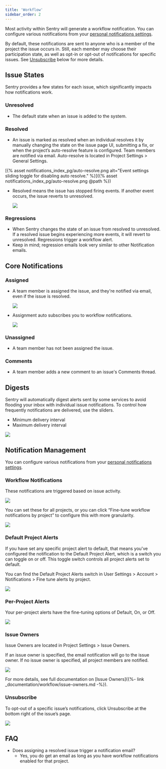 ```yaml
---
title: 'Workflow'
sidebar_order: 2
---
```


Most activity within Sentry will generate a workflow notification. You can configure various notifications from your [personal notifications settings](https://sentry.io/settings/account/notifications/).

By default, these notifications are sent to anyone who is a member of the project the issue occurs in. Still, each member may choose their participation state, as well as opt-in or opt-out of notifications for specific issues. See [Unsubscribe](#unsubscribe) below for more details.

## Issue States

Sentry provides a few states for each issue, which significantly impacts how notifications work.

### Unresolved

- The default state when an issue is added to the system.

### Resolved

- An issue is marked as resolved when an individual resolves it by manually changing the state on the issue page UI, submitting a fix, or when the project’s auto-resolve feature is configured. Team members are notified via email. Auto-resolve is located in Project Settings > General Settings.

[{% asset notifications_index_pg/auto-resolve.png alt="Event settings sliding toggle for disabling auto resolve." %}]({% asset notifications_index_pg/auto-resolve.png @path %})

- Resolved means the issue has stopped firing events. If another event occurs, the issue reverts to unresolved.

    ![](resolve_button-4f66f881-61ac-43d9-8265-351efacde774.png)

### Regressions

- When Sentry changes the state of an issue from resolved to unresolved. If a resolved issue begins experiencing more events, it will revert to unresolved. Regressions trigger a workflow alert.
- Keep in mind; regression emails look very similar to other Notification emails.

## Core Notifications

### Assigned

- A team member is assigned the issue, and they're notified via email, even if the issue is resolved.

    ![](assignee_button-8b4a776c-5b31-4280-8b20-cc64661bf971.png)

- Assignment auto subscribes you to workflow notifications.

    ![](workflow_notifications-3f395da0-a7c3-49ac-a8ec-0de5ef18ebc2.png)

### Unassigned

- A team member has not been assigned the issue.

### Comments

- A team member adds a new comment to an issue's Comments thread.

## Digests

Sentry will automatically digest alerts sent by some services to avoid flooding your inbox with individual issue notifications. To control how frequently notifications are delivered, use the sliders.

- Minimum delivery interval
- Maximum delivery interval

![](Untitled-dfaf7516-1747-4cbc-a1a4-03eee10c9c04.png)

## Notification Management

You can configure various notifications from your [personal notifications settings](https://sentry.io/settings/account/notifications/).

### Workflow Notifications

These notifications are triggered based on issue activity.

![](Untitled-623782a4-57dd-449e-a91d-2ddb7b099819.png)

You can set these for all projects, or you can click “Fine-tune workflow notifications by project” to configure this with more granularity.

![](Untitled-07dd96df-34eb-4bb0-9733-b1ea184eac30.png)

### Default Project Alerts

If you have set any specific project alert to default, that means you've configured the notification to the Default Project Alert, which is a switch you can toggle on or off. This toggle switch controls all project alerts set to default. 

You can find the Default Project Alerts switch in User Settings > Account > Notifications > Fine tune alerts by project.

![](default_project_alerts-e36e4184-d9e5-42d7-9b5c-fded69222ae6.png)

### Per-Project Alerts

Your per-project alerts have the fine-tuning options of Default, On, or Off. 

![](specific_project_alert-7cd17334-1d3e-4c63-99eb-66bc005f4df4.png)

### Issue Owners

Issue Owners are located in Project Settings > Issue Owners.

If an issue owner is specified, the email notification will go to the issue owner. If no issue owner is specified, all project members are notified.

![](Untitled-4aac3a0d-0ef5-4c4e-b1c7-5d916f4cba30.png)

For more details, see full documentation on [Issue Owners]({%- link _documentation/workflow/issue-owners.md -%}).

### Unsubscribe

To opt-out of a specific issue’s notifications, click Unsubscribe at the bottom right of the issue’s page.

![](Unsubscribe-0202991b-92a8-458a-9752-28b5f4102025.png)

## FAQ

- Does assigning a resolved issue trigger a notification email?
    - Yes, you do get an email as long as you have workflow notifications enabled for that project.
